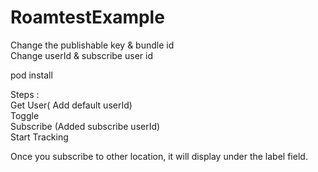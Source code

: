 # RoamtestExample

Change the publishable key & bundle id </br>
Change userId & subscribe user id </br>

pod install </br>


Steps :</br>
Get User( Add default userId)</br>
Toggle</br>
Subscribe (Added subscribe userId)</br>
Start Tracking</br>

Once you subscribe to other location, it  will display under the label field.



